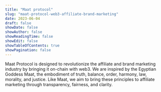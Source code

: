 ```yaml
---
title: "Maat protocol"
slug: "maat-protocol-web3-affiliate-brand-marketing"
date: 2023-06-04
draft: false
showDate: false
showAuthor: false
showReadingTime: false
showEdit: false
showTableOfContents: true
showPagination: false
---
```


Maat Protocol is designed to revolutionize the affiliate and brand marketing industry by bringing it on-chain with web3. We are inspired by the Egyptian Goddess Maat, the embodiment of truth, balance, order, harmony, law, morality, and justice. Like Maat, we aim to bring these principles to affiliate marketing through transparency, fairness, and clarity.

